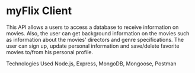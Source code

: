 # myFlix Client
This API allows a users to access a database to receive information on movies. Also, the user can get background information on the movies such as information about the movies' directors and genre specifications. The user can sign up, update personal information and save/delete favorite movies to/from his personal profile.

Technologies Used
Node.js, Express, MongoDB, Mongoose, Postman
